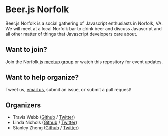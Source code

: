 Beer.js Norfolk
=========

Beer.js Norfolk is a social gathering of Javascript enthusiasts in Norfolk, VA. We will meet at a local Norfolk bar to drink beer and discuss Javascript and all other matter of things that Javascript developers care about.


Want to join?
-------------

Join the Norfolk.js [meetup group](http://www.meetup.com/norfolkjs) or watch this repository for event updates.


Want to help organize?
-------------

Tweet us, [email us](http://www.meetup.com/NorfolkJS/suggestion/), submit an issue, or submit a pull request!


Organizers
-------

* Travis Webb ([Github](https://github.com/tjwebb) / [Twitter](https://twitter.com/traviswebbusa))
* Linda Nichols ([Github](https://github.com/lynnaloo) / [Twitter](https://twitter.com/lynnaloo))
* Stanley Zheng ([Github](https://github.com/stanzheng) / [Twitter](https://twitter.com/stanzheng))
